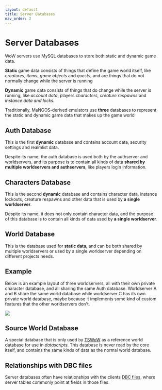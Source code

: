 ```yaml
---
layout: default
title: Server Databases
nav_order: 2
---
```


# Server Databases

WoW servers use MySQL databases to store both static and dynamic game data.

**Static** game data consists of things that define the game world itself, like _creatures_, _items_, _game objects_ and _quests_, and are things that do not normally change while the server is running

**Dynamic** game data consists of things that do change while the server is running, like _account data_, players _characters_, _creature respawns_ and _instance data and locks_.

Traditionally, MaNGOS-derived emulators use **three** databases to represent the static and dynamic game data that makes up the game world

## Auth Database

This is the first **dynamic** database and contains account data, security settings and realmlist data.

Despite its name, the auth database is used both by the authserver and worldservers, and its purpose is to contain all kinds of data **shared by multiple worldservers and authservers**, like players login information.

## Characters Database

This is the second **dynamic** database and contains character data, instance lockouts, creature respawns and other data that is used by **a single worldserver**.

Despite its name, it does not only contain character data, and the purpose of this database is to contain all kinds of data used by **a single worldserver**.

## World Database

This is the database used for **static data**, and can be both shared by multiple worldservers or used by a single worldserver depending on different projects needs.

## Example

Below is an example layout of three worldservers, all with their own private character database, and all sharing the same Auth database. Worldserver A and B share the same world database while worldserver C has its own private world database, maybe because it implements some kind of custom features that the other worldservers don't.

<img src="https://i.imgur.com/Snryg36.png">

## Source World Database

A special database that is only used by [TSWoW](https://tswow.github.io/tswow-wiki/) as a reference world database for use in _datascripts_. This database is never read by the core itself, and contains the same kinds of data as the normal world database.

## Relationships with DBC files

Server databases often have relationships with the clients [DBC files](./dbc), where server tables commonly point at fields in those files.
